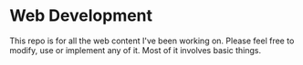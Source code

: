 # Web Development

This repo is for all the web content I've been working on. Please feel free to modify, use or implement any of it. Most of it involves basic things.
